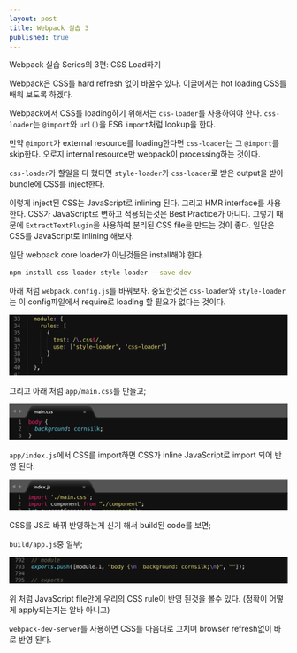 ```yaml
---
layout: post
title: Webpack 실습 3
published: true
---
```


Webpack 실습 Series의 3편: CSS Load하기

Webpack은 CSS를 hard refresh 없이 바꿀수 있다. 이글에서는 hot loading CSS를 배워 보도록 하겠다.

Webpack에서 CSS를 loading하기 위해서는 `css-loader`를 사용하여야 한다. `css-loader`는 `@import`와 `url()`을 ES6 `import`처럼 lookup을 한다.

만약 `@import`가 external resource를 loading한다면 `css-loader`는 그 `@import`를 skip한다. 오로지 internal resource만 webpack이 processing하는 것이다.

`css-loader`가 할일을 다 했다면 `style-loader`가 `css-loader`로 받은 output을 받아 bundle에 CSS를 inject한다.

이렇게 inject된 CSS는 JavaScript로 inlining 된다. 그리고 HMR interface를 사용한다. CSS가 JavaScript로 변하고 적용되는것은 Best Practice가 아니다. 그렇기 때문에 `ExtractTextPlugin`을 사용하여 분리된 CSS file을 만드는 것이 좋다. 일단은 CSS를 JavaScript로 inlining 해보자.

일단 webpack core loader가 아닌것들은 install해야 한다.

```bash
npm install css-loader style-loader --save-dev
```

아래 처럼 `webpack.config.js`를 바꿔보자. 중요한것은 `css-loader`와 `style-loader`는 이 config파일에서 require로 loading 할 필요가 없다는 것이다.

![module loader](/images/webpack2-module-loader.png)

그리고 아래 처럼 `app/main.css`를 만들고;

![main css](/images/webpack3-main-css.png)

`app/index.js`에서 CSS를 import하면 CSS가 inline JavaScript로 import 되어 반영 된다.

![import css](/images/webpack3-import-css.png)

CSS를 JS로 바꿔 반영하는게 신기 해서 build된 code를 보면;

`build/app.js`중 일부;

![build app](/images/webpack3-inline-css.png)

위 처럼 JavaScript file안에 우리의 CSS rule이 반영 된것을 볼수 있다. (정확이 어떻게 apply되는지는 알바 아니고)

`webpack-dev-server`를 사용하면 CSS를 마음대로 고치며 browser refresh없이 바로 반영 된다.



